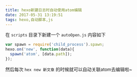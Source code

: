 ```yaml
---
title: hexo新建日志时自动使用atom编辑
date: 2017-05-31 13:19:51
tags: hexo,自动脚本,js
---
```


在 `scripts` 目录下新建一个  `autoOpen.js` 内容如下

````js
var spawn = require('child_process').spawn;
hexo.on('new', function(data){
  spawn('atom', [data.path]);
});
````

然后每次 `hex new 新文章` 的时候就可以自动关联atom去编辑啦~
